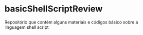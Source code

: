 # basicShellScriptReview
Repositório que contém alguns materiais  e códigos  básico sobre a linguagem shell script 
